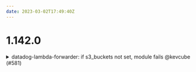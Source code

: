 ```yaml
---
date: 2023-03-02T17:49:40Z
---
```


# 1.142.0

<details>
  <summary>datadog-lambda-forwarder: if s3_buckets not set, module fails @kevcube (#581)</summary>

  This module attempts to do length() on the value for s3_buckets.

We are not using s3_buckets, and it defaults to null, so length() fails.

</details>